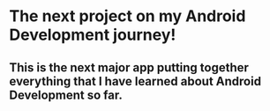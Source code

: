 # The next project on my Android Development journey!
## This is the next major app putting together everything that I have learned about Android Development so far.
